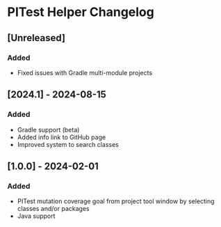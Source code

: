 <!-- Keep a Changelog guide -> https://keepachangelog.com -->

# PITest Helper Changelog

## [Unreleased]

### Added

- Fixed issues with Gradle multi-module projects

## [2024.1] - 2024-08-15

### Added

- Gradle support (beta)
- Added info link to GitHub page
- Improved system to search classes

## [1.0.0] - 2024-02-01

### Added

- PITest mutation coverage goal from project tool window by selecting classes and/or packages
- Java support
